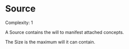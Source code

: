 # Source

Complexity: 1

A Source contains the will to manifest attached concepts.

The Size is the maximum will it can contain.